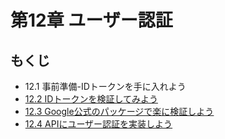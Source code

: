 # 第12章 ユーザー認証

## もくじ
- 12.1 事前準備-IDトークンを手に入れよう
- [12.2 IDトークンを検証してみよう](./section2/README.md)
- [12.3 Google公式のパッケージで楽に検証しよう](./section3/README.md)
- [12.4 APIにユーザー認証を実装しよう](./section4/README.md)